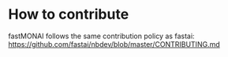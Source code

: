 # How to contribute
fastMONAI follows the same contribution policy as fastai: https://github.com/fastai/nbdev/blob/master/CONTRIBUTING.md
